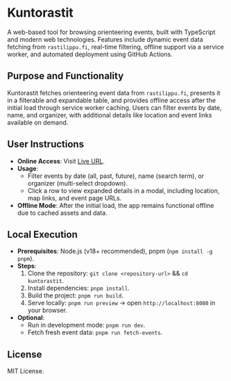 # Kuntorastit

A web-based tool for browsing orienteering events, built with TypeScript and modern web technologies. Features include dynamic event data fetching from `rastilippu.fi`, real-time filtering, offline support via a service worker, and automated deployment using GitHub Actions.

## Purpose and Functionality
Kuntorastit fetches orienteering event data from `rastilippu.fi`, presents it in a filterable and expandable table, and provides offline access after the initial load through service worker caching. Users can filter events by date, name, and organizer, with additional details like location and event links available on demand.

## User Instructions
- **Online Access**: Visit [Live URL](https://pauliojanpera.github.io/kuntorastit/).
- **Usage**: 
  - Filter events by date (all, past, future), name (search term), or organizer (multi-select dropdown).
  - Click a row to view expanded details in a modal, including location, map links, and event page URLs.
- **Offline Mode**: After the initial load, the app remains functional offline due to cached assets and data.
>
## Local Execution
- **Prerequisites**: Node.js (v18+ recommended), pnpm (`npm install -g pnpm`).
- **Steps**:
  1. Clone the repository: `git clone <repository-url>` && `cd kuntorastit`.
  2. Install dependencies: `pnpm install`.
  3. Build the project: `pnpm run build`.
  4. Serve locally: `pnpm run preview` → open `http://localhost:8080` in your browser.
- **Optional**: 
  - Run in development mode: `pnpm run dev`.
  - Fetch fresh event data: `pnpm run fetch-events`.

## License
MIT License.